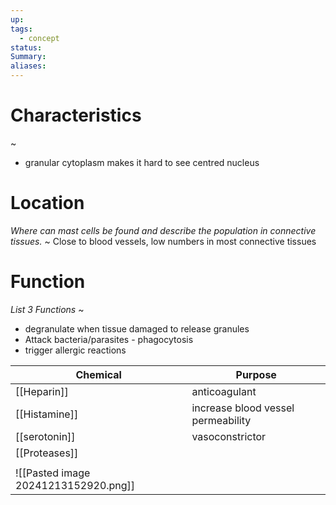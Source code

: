 ```yaml
---
up: 
tags:
  - concept
status: 
Summary:
aliases:
---
```

# Characteristics
~
- granular cytoplasm makes it hard to see centred nucleus
<!--SR:!2025-03-14,4,270-->

# Location
*Where can mast cells be found and describe the population in connective tissues.*
~
Close to blood vessels, low numbers in most connective tissues
<!--SR:!2025-03-13,3,250-->

# Function
*List 3 Functions*
~
- degranulate when tissue damaged to release granules
- Attack bacteria/parasites - phagocytosis
- trigger allergic reactions
<!--SR:!2025-03-13,3,252-->

| Chemical                             | Purpose                            |
| ------------------------------------ | ---------------------------------- |
| [[Heparin]]                          | anticoagulant                      |
| [[Histamine]]                        | increase blood vessel permeability |
| [[serotonin]]                        | vasoconstrictor                    |
| [[Proteases]]                        |                                    |
|                                      |                                    |
| ![[Pasted image 20241213152920.png]] |                                    |
